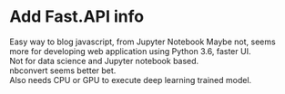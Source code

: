 # Add Fast.API info  

Easy way to blog javascript, from Jupyter Notebook 
Maybe not, seems more for developing web application using Python 3.6, faster UI.  
Not for data science and Jupyter notebook based.  
nbconvert seems better bet.  
Also needs CPU or GPU to execute deep learning trained model.  

